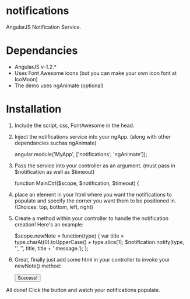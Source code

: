 notifications
=============

AngularJS Notification Service.

Dependancies
====

* AngularJS v-1.2.*
* Uses Font Awesome icons (but you can make your own icon font at IcoMoon)
* The demo uses ngAnimate (optional)

Installation
====

1) Include the script, css, FontAwesome in the head.

	<script type="text/javascript" src="js/notifications.js"></script>
	<link href="http://netdna.bootstrapcdn.com/font-awesome/3.1.1/css/font-awesome.css" rel="stylesheet">
	<link rel="stylesheet" href="css/notifications.css">

2) Inject the notifications service into your ngApp. (along with other dependancies suchas ngAnimate)

	angular.module('MyApp', ['notifications', 'ngAnimate']);

3) Pass the service into your controller as an argument. (must pass in $notification as well as $timeout)

	function MainCtrl($scope, $notification, $timeout) {

4) place an element in your html where you want the notifications to populate and specify the corner you want them to be positioned in. (Choices: top, bottom, left, right)

	<div notifications="bottom right"></div>

5) Create a method within your controller to handle the notification creation! Here's an example:

	$scope.newNote = function(type) {
		var title = type.charAt(0).toUpperCase() + type.slice(1);
		$notification.notify(type, '', '', title, title + ' message.');
	};

6) Great, finally just add some html in your controller to invoke your newNote() method:

	<div ng-controller="MainCtrl">
		<button ng-click="newNote('success')">Success!</button>
	</div>

All done! Click the button and watch your notifications populate.
